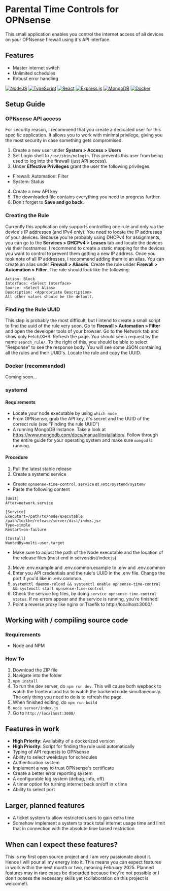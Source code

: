 # Parental Time Controls for OPNsense
This small application enables you control the internet access of all devices on your OPNsense firewall using it's API interface.
## Features
- Master internet switch
- Unlimited schedules
- Robust error handling

[![NodeJS](https://img.shields.io/badge/Node.js-6DA55F?logo=node.js&logoColor=white)](#)
[![TypeScript](https://img.shields.io/badge/TypeScript-3178C6?logo=typescript&logoColor=fff)](#)
[![React](https://img.shields.io/badge/React-%2320232a.svg?logo=react&logoColor=%2361DAFB)](#)
[![Express.js](https://img.shields.io/badge/Express.js-%23404d59.svg?logo=express&logoColor=%2361DAFB)](#)
[![MongoDB](https://img.shields.io/badge/MongoDB-%234ea94b.svg?logo=mongodb&logoColor=white)](#)
[![Docker](https://img.shields.io/badge/Docker-2496ED?logo=docker&logoColor=fff)](#)
## Setup Guide
### OPNsense API access
For security reason, I recommend that you create a dedicated user for this specific application. It allows you to work with minimal privilege, giving you the most security in case something gets compromised.
1. Create a new user under **System > Access > Users**
2. Set Login shell to `/usr/sbin/nologin`. This prevents this user from being used to log into the firewall (just API access).
3. Under **Effective Privileges** grant the user the following privileges:
  - Firewall: Automation: Filter
  - System: Status
4. Create a new API key
5. The downloaded file contains everything you need to progress further.
6. Don't forget to **Save and go back**.

### Creating the Rule
Currently this application only supports controlling one rule and only via the device's IP addresses (and IPv4 only). You need to locate the IP addresses of your devices.
Because you're probably using DHCPv4 for assignments, you can go to the **Services > DHCPv4 > Leases** tab and locate the devices via their hostnames.
I recommend to create a static mapping for the devices you want to control to prevent them getting a new IP address.
Once you took note of all IP addresses, I recommend adding them to an alias. You can create an alias under **Firewall > Aliases**.
Create the rule under **Firewall > Automation > Filter**. The rule should look like the following:
```
Action: Block
Interface: <Select Interface>
Source: <Select Alias>
Description: <Appropriate Description>
All other values should be the default.
```
### Finding the Rule UUID
This step is probably the most difficult, but I intend to create a small script to find the uuid of the rule very soon.
Go to **Firewall > Automation > Filter** and open the developer tools of your browser.
Go to the Network tab and show only Fetch/XHR. Refresh the page. You should see a request by the name `search_rule/`.
To the right of this, you should be able to select "Response" to see the response body.
You will see some JSON containing all the rules and their UUID's. Locate the rule and copy the UUID.

### Docker (recommended)
Coming soon...
### systemd
#### Requirements
- Locate your node executable by using `which node`
- From OPNsense, grab the API key, it's secret and the UUID of the correct rule (see "Finding the rule UUID")
- A running MongoDB instance. Take a look at https://www.mongodb.com/docs/manual/installation/. Follow through the entire guide for your operating system and make sure `mongod` is running.
#### Procedure
1. Pull the latest stable release
2. Create a systemd service
  - Create `opnsense-time-control.service` at `/etc/systemd/system/`
  - Paste the following content
```
[Unit]
After=network.service

[Service]
ExecStart=/path/to/node/executable /path/to/the/release/server/dist/index.js>
Type=simple
Restart=on-failure

[Install]
WantedBy=multi-user.target
```
  - Make sure to adjust the path of the Node executable and the location of the release files (must end in server/dist/index.js).
3. Move .env.example and .env.common.example to .env and .env.common
4. Enter you API credentials and the rule's UUID in the .env file. Change the port if you'd like in .env.common.
5. `systemctl daemon-reload && systemctl enable opnsense-time-control && systemctl start opnsense-time-control`
6. Check the service log files, by doing `service opnsense-time-control status`. If no errors appear and the service is running, you're finished!
7. Point a reverse proxy like nginx or Traefik to http://localhost:3000/


## Working with / compiling source code
### Requirements
- Node and NPM
### How To
1. Download the ZIP file
2. Navigate into the folder
3. `npm install`
4. To run the dev server, do `npm run dev`. This will cause both wepback to watch the frontend and tsc to watch the backend code simultaneously. The only thing you need to do is to refresh the page.
5. When finished editing, do `npm run build`
6. `node server/index.js`
7. Go to `http://localhost:3000/`
## Features in work
- **High Priority:** Availabilty of a dockerized version
- **High Priority:** Script for finding the rule uuid automatically
- Typing of API requests to OPNsense
- Ability to select weekdays for schedules
- Authentication system
- Implement a way to trust OPNsense's certificate
- Create a better error reporting system
- A configurable log system (debug, info, off)
- A timer option for turning internet back on/off in x time
- Ability to select port
## Larger, planned features
- A ticket system to allow restricted users to gain extra time
- Somehow implement a system to track total internet usage time and limit that in connection with the absolute time based restriction
## When can I expect these features?
This is my first open source project and I am very passionate about it. Hence I will pour all my energy into it.
This means you can expect features in work within the next month or two, meaning February 2025. Planned features may in rare cases be discarded because they're not possible or I don't posess the necessary skills yet (collaboration on this project is welcome!).
